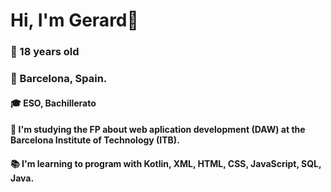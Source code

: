 # Hi, I'm Gerard👋
### 🔺 18 years old
### 📍 Barcelona, Spain.
#### 🎓 ESO, Bachillerato
#### 📱 I'm studying the FP about web aplication development (DAW) at the Barcelona Institute of Technology (ITB). 
#### 📚 I'm learning to program with Kotlin, XML, HTML, CSS, JavaScript, SQL, Java.

<!--
**GerardCalvo/GerardCalvo** is a ✨ _special_ ✨ repository because its `README.md` (this file) appears on your GitHub profile.

Here are some ideas to get you started:

- 🔭 I’m currently working on ...
- 🌱 I’m currently learning ...
- 👯 I’m looking to collaborate on ...
- 🤔 I’m looking for help with ...
- 💬 Ask me about ...
- 📫 How to reach me: ...
- 😄 Pronouns: ...
- ⚡ Fun fact: ...
-->
